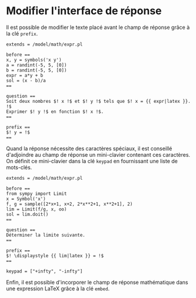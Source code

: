 # Modifier l'interface de réponse

Il est possible de modifier le texte placé avant le champ de réponse grâce à la clé `prefix`.

```
extends = /model/math/expr.pl

before ==
x, y = symbols('x y')
a = randint(-5, 5, [0])
b = randint(-5, 5, [0])
expr = a*y + b
sol = (x - b)/a
==

question ==
Soit deux nombres $! x !$ et $! y !$ tels que $! x = {{ expr|latex }}. !$ 
Exprimer $! y !$ en fonction $! x !$.
==

prefix ==
$! y = !$
==
```

Quand la réponse nécessite des caractères spéciaux, il est conseillé d'adjoindre au champ de réponse un mini-clavier contenant ces caractères. On définit ce mini-clavier dans la clé `keypad` en fournissant une liste de mots-clés.

```
extends = /model/math/expr.pl

before ==
from sympy import Limit
x = Symbol('x')
f, g = sample([2*x+1, x+2, 2*x**2+1, x**2+1], 2)
lim = Limit(f/g, x, oo)
sol = lim.doit()
==

question ==
Déterminer la limite suivante.
==

prefix ==
$! \displaystyle {{ lim|latex }} = !$
==

keypad = ["+infty", "-infty"]
```

Enfin, il est possible d'incorporer le champ de réponse mathématique dans une expression LaTeX grâce à la clé `embed`.
